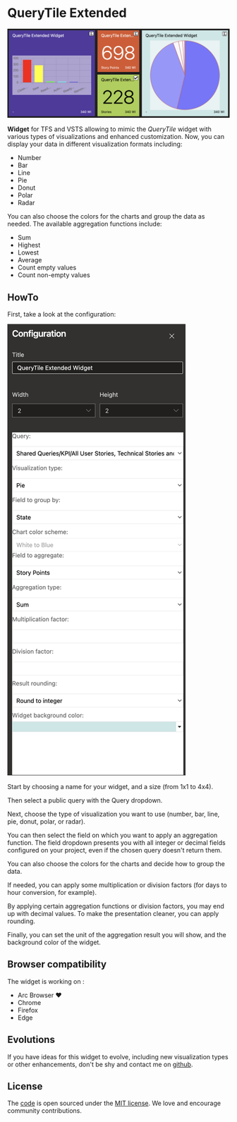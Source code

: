# QueryTile Extended

![Widget preview](shared/images/preview.png)

**Widget** for TFS and VSTS allowing to mimic the *QueryTile* widget with various types of visualizations and enhanced customization. Now, you can display your data in different visualization formats including:

- Number
- Bar
- Line
- Pie
- Donut
- Polar
- Radar

You can also choose the colors for the charts and group the data as needed. The available aggregation functions include:

- Sum
- Highest
- Lowest
- Average
- Count empty values
- Count non-empty values

## HowTo

First, take a look at the configuration:

![Configuration preview](shared/images/preview_config.png)

Start by choosing a name for your widget, and a size (from 1x1 to 4x4).

Then select a public query with the Query dropdown.

Next, choose the type of visualization you want to use (number, bar, line, pie, donut, polar, or radar).

You can then select the field on which you want to apply an aggregation function. The field dropdown presents you with all integer or decimal fields configured on your project, even if the chosen query doesn't return them.

You can also choose the colors for the charts and decide how to group the data.

If needed, you can apply some multiplication or division factors (for days to hour conversion, for example).

By applying certain aggregation functions or division factors, you may end up with decimal values. To make the presentation cleaner, you can apply rounding.

Finally, you can set the unit of the aggregation result you will show, and the background color of the widget.

## Browser compatibility

The widget is working on :

- Arc Browser ❤️
- Chrome
- Firefox
- Edge

## Evolutions

If you have ideas for this widget to evolve, including new visualization types or other enhancements, don't be shy and contact me on [github](https://github.com/arsenikstiger/querytile-extended).

## License

The [code](https://github.com/arsenikstiger/querytile-extended) is open sourced under the [MIT license](license.md). We love and encourage community contributions.
